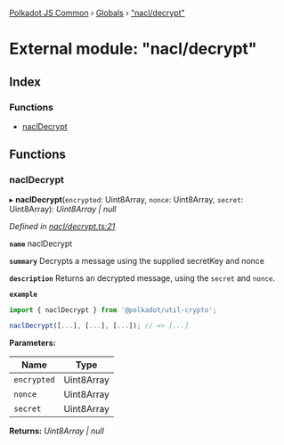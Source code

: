 [Polkadot JS Common](../README.md) › [Globals](../globals.md) › ["nacl/decrypt"](_nacl_decrypt_.md)

# External module: "nacl/decrypt"

## Index

### Functions

* [naclDecrypt](_nacl_decrypt_.md#nacldecrypt)

## Functions

###  naclDecrypt

▸ **naclDecrypt**(`encrypted`: Uint8Array, `nonce`: Uint8Array, `secret`: Uint8Array): *Uint8Array | null*

*Defined in [nacl/decrypt.ts:21](https://github.com/polkadot-js/common/blob/68a8bcb7/packages/util-crypto/src/nacl/decrypt.ts#L21)*

**`name`** naclDecrypt

**`summary`** Decrypts a message using the supplied secretKey and nonce

**`description`** 
Returns an decrypted message, using the `secret` and `nonce`.

**`example`** 
<BR>

```javascript
import { naclDecrypt } from '@polkadot/util-crypto';

naclDecrypt([...], [...], [...]); // => [...]
```

**Parameters:**

Name | Type |
------ | ------ |
`encrypted` | Uint8Array |
`nonce` | Uint8Array |
`secret` | Uint8Array |

**Returns:** *Uint8Array | null*
